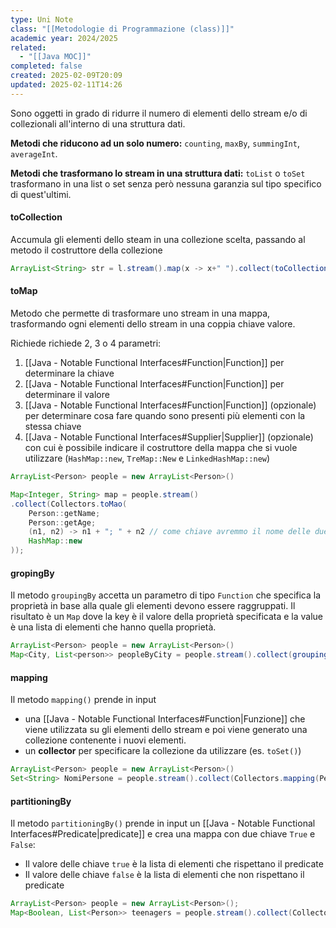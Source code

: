 ```yaml
---
type: Uni Note
class: "[[Metodologie di Programmazione (class)]]"
academic year: 2024/2025
related:
  - "[[Java MOC]]"
completed: false
created: 2025-02-09T20:09
updated: 2025-02-11T14:26
---
```

Sono oggetti in grado di ridurre il numero di elementi dello stream e/o di collezionali all'interno di una struttura dati.

**Metodi che riducono ad un solo numero:** `counting`, `maxBy`, `summingInt`, `averageInt`.

**Metodi che trasformano lo stream in una struttura dati:**  `toList` o `toSet` trasformano in una list o set senza però nessuna garanzia sul tipo specifico di quest'ultimi.

#### toCollection

Accumula gli elementi dello steam in una collezione scelta, passando al metodo il costruttore della collezione

```java
ArrayList<String> str = l.stream().map(x -> x+" ").collect(toCollection(ArrayList::new))
```

#### toMap

Metodo che permette di trasformare uno stream in una mappa, trasformando ogni elementi dello stream in una coppia chiave valore.

Richiede richiede 2, 3 o 4 parametri:
1. [[Java - Notable Functional Interfaces#Function|Function]] per determinare la chiave
2. [[Java - Notable Functional Interfaces#Function|Function]] per determinare il valore
3. [[Java - Notable Functional Interfaces#Function|Function]] (opzionale) per determinare cosa fare quando sono presenti più elementi con la stessa chiave 
4. [[Java - Notable Functional Interfaces#Supplier|Supplier]] (opzionale) con cui è possibile indicare il costruttore della mappa che si vuole utilizzare (`HashMap::new`, `TreMap::New` e `LinkedHashMap::new`)

```Java
ArrayList<Person> people = new ArrayList<Person>()

Map<Integer, String> map = people.stream()
.collect(Collectors.toMao(
	Person::getName;
	Person::getAge;
	(n1, n2) -> n1 + "; " + n2 // come chiave avremmo il nome delle due persone divise da punto e virgola
	HashMap::new
));
```

#### gropingBy

Il metodo `groupingBy` accetta un parametro di tipo `Function` che specifica la proprietà in base alla quale gli elementi devono essere raggruppati. Il risultato è un `Map` dove la key è il valore della proprietà specificata e la value è una lista di elementi che hanno quella proprietà.

```java
ArrayList<Person> people = new ArrayList<Person>()
Map<City, List<person>> peopleByCity = people.stream().collect(groupingBy(Person::getCity))
```

#### mapping

Il metodo `mapping()` prende in input 
- una [[Java - Notable Functional Interfaces#Function|Funzione]] che viene utilizzata su gli elementi dello stream e poi viene generato una collezione contenente i nuovi elementi.
- un **collector** per specificare la collezione da utilizzare (es. `toSet()`)

```java
ArrayList<Person> people = new ArrayList<Person>()
Set<String> NomiPersone = people.stream().collect(Collectors.mapping(Person::getName, toSet()));
```

#### partitioningBy

Il metodo `partitioningBy()` prende in input un [[Java - Notable Functional Interfaces#Predicate|predicate]] e crea una mappa con due chiave `True` e `False`:
- Il valore delle chiave `true` è la lista di elementi che rispettano il predicate
- Il valore delle chiave `false` è la lista di elementi che non rispettano il predicate

```java
ArrayList<Person> people = new ArrayList<Person>();  
Map<Boolean, List<Person>> teenagers = people.stream().collect(Collectors.partitioningBy(p -> p.getAge() <= 19));
```